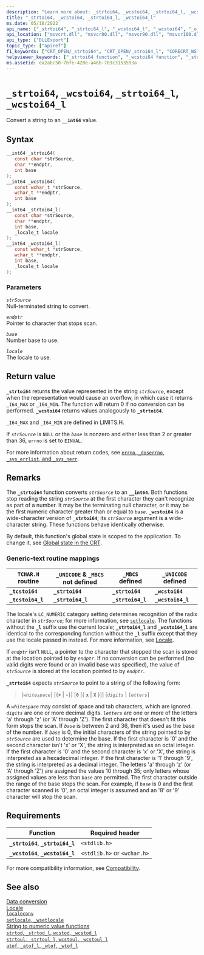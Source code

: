 ```yaml
---
description: "Learn more about: _strtoi64, _wcstoi64, _strtoi64_l, _wcstoi64_l"
title: "_strtoi64, _wcstoi64, _strtoi64_l, _wcstoi64_l"
ms.date: 05/18/2022
api_name: ["_strtoi64", "_strtoi64_l", "_wcstoi64_l", "_wcstoi64", "_o__strtoi64", "_o__strtoi64_l", "_o__wcstoi64", "_o__wcstoi64_l"]
api_location: ["msvcrt.dll", "msvcr80.dll", "msvcr90.dll", "msvcr100.dll", "msvcr100_clr0400.dll", "msvcr110.dll", "msvcr110_clr0400.dll", "msvcr120.dll", "msvcr120_clr0400.dll", "ucrtbase.dll", "api-ms-win-crt-convert-l1-1-0.dll", "api-ms-win-crt-private-l1-1-0.dll"]
api_type: ["DLLExport"]
topic_type: ["apiref"]
f1_keywords: ["CRT_OPEN/_strtoi64", "CRT_OPEN/_stroi64_l", "CORECRT_WSTDLIB/_wcstoi64", "CORECRT_WSTDLIB/_wcstoi64_l", "TCHAR/_tcstoi64", "TCHAR/_tcstoi64_l", "_strtoi64", "_stroi64_l", "_wcstoi64", "_wcstoi64_l", "_tcstoi64", "_tcstoi64_l", "strtoi64", "strtoi64_l", "wcstoi64", "wcstoi64_l"]
helpviewer_keywords: ["_strtoi64 function", "_wcstoi64 function", "_strtoi64_l function", "string conversion, to integers", "_wcstoi64_l function", "strtoi64_l function", "wcstoi64 function", "strtoi64 function", "wcstoi64_l function"]
ms.assetid: ea2abc50-7bfe-420e-a46b-703c3153593a
---
```

# `_strtoi64`, `_wcstoi64`, `_strtoi64_l`, `_wcstoi64_l`

Convert a string to an **`__int64`** value.

## Syntax

```C
__int64 _strtoi64(
   const char *strSource,
   char **endptr,
   int base
);
__int64 _wcstoi64(
   const wchar_t *strSource,
   wchar_t **endptr,
   int base
);
__int64 _strtoi64_l(
   const char *strSource,
   char **endptr,
   int base,
   _locale_t locale
);
__int64 _wcstoi64_l(
   const wchar_t *strSource,
   wchar_t **endptr,
   int base,
   _locale_t locale
);
```

### Parameters

*`strSource`*\
Null-terminated string to convert.

*`endptr`*\
Pointer to character that stops scan.

*`base`*\
Number base to use.

*`locale`*\
The locale to use.

## Return value

**`_strtoi64`** returns the value represented in the string *`strSource`*, except when the representation would cause an overflow, in which case it returns `_I64_MAX` or `_I64_MIN`. The function will return 0 if no conversion can be performed. **`_wcstoi64`** returns values analogously to **`_strtoi64`**.

`_I64_MAX` and `_I64_MIN` are defined in LIMITS.H.

If *`strSource`* is `NULL` or the *`base`* is nonzero and either less than 2 or greater than 36, `errno` is set to `EINVAL`.

For more information about return codes, see [`errno`, `_doserrno`, `_sys_errlist`, and `_sys_nerr`](../errno-doserrno-sys-errlist-and-sys-nerr.md).

## Remarks

The **`_strtoi64`** function converts *`strSource`* to an **`__int64`**. Both functions stop reading the string *`strSource`* at the first character they can't recognize as part of a number. It may be the terminating null character, or it may be the first numeric character greater than or equal to *`base`*. **`_wcstoi64`** is a wide-character version of **`_strtoi64`**; its *`strSource`* argument is a wide-character string. These functions behave identically otherwise.

By default, this function's global state is scoped to the application. To change it, see [Global state in the CRT](../global-state.md).

### Generic-text routine mappings

|`TCHAR.H` routine|`_UNICODE` & `_MBCS` not defined|`_MBCS` defined|`_UNICODE` defined|
|---------------------|------------------------------------|--------------------|-----------------------|
|**`_tcstoi64`**|**`_strtoi64`**|**`_strtoi64`**|**`_wcstoi64`**|
|**`_tcstoi64_l`**|**`_strtoi64_l`**|**`_strtoi64_l`**|**`_wcstoi64_l`**|

The locale's `LC_NUMERIC` category setting determines recognition of the radix character in *`strSource`*; for more information, see [`setlocale`](setlocale-wsetlocale.md). The functions without the **`_l`** suffix use the current locale; **`_strtoi64_l`** and **`_wcstoi64_l`** are identical to the corresponding function without the **`_l`** suffix except that they use the locale passed in instead. For more information, see [Locale](../locale.md).

If *`endptr`* isn't `NULL`, a pointer to the character that stopped the scan is stored at the location pointed to by *`endptr`*. If no conversion can be performed (no valid digits were found or an invalid base was specified), the value of *`strSource`* is stored at the location pointed to by *`endptr`*.

**`_strtoi64`** expects *`strSource`* to point to a string of the following form:

> [*`whitespace`*] [{**`+`** \| **`-`**}] [**`0`** [{ **`x`** \| **`X`** }]] [*`digits`* \| *`letters`*]

A *`whitespace`* may consist of space and tab characters, which are ignored. *`digits`* are one or more decimal digits. *`letters`* are one or more of the letters 'a' through 'z' (or 'A' through 'Z'). The first character that doesn't fit this form stops the scan. If *`base`* is between 2 and 36, then it's used as the base of the number. If *`base`* is 0, the initial characters of the string pointed to by *`strSource`* are used to determine the base. If the first character is '0' and the second character isn't 'x' or 'X', the string is interpreted as an octal integer. If the first character is '0' and the second character is 'x' or 'X', the string is interpreted as a hexadecimal integer. If the first character is '1' through '9', the string is interpreted as a decimal integer. The letters 'a' through 'z' (or 'A' through 'Z') are assigned the values 10 through 35; only letters whose assigned values are less than *`base`* are permitted. The first character outside the range of the base stops the scan. For example, if *`base`* is 0 and the first character scanned is '0', an octal integer is assumed and an '8' or '9' character will stop the scan.

## Requirements

| Function | Required header |
|--|--|
| **`_strtoi64`**, **`_strtoi64_l`** | `<stdlib.h>` |
| **`_wcstoi64`**, **`_wcstoi64_l`** | `<stdlib.h>` or `<wchar.h>` |

For more compatibility information, see [Compatibility](../compatibility.md).

## See also

[Data conversion](../data-conversion.md)\
[Locale](../locale.md)\
[`localeconv`](localeconv.md)\
[`setlocale`, `_wsetlocale`](setlocale-wsetlocale.md)\
[String to numeric value functions](../string-to-numeric-value-functions.md)\
[`strtod`, `_strtod_l`, `wcstod`, `_wcstod_l`](strtod-strtod-l-wcstod-wcstod-l.md)\
[`strtoul`, `_strtoul_l`, `wcstoul`, `_wcstoul_l`](strtoul-strtoul-l-wcstoul-wcstoul-l.md)\
[`atof`, `_atof_l`, `_wtof`, `_wtof_l`](atof-atof-l-wtof-wtof-l.md)
